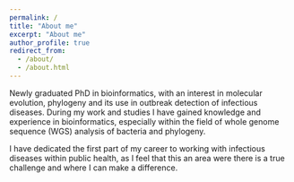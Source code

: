 ```yaml
---
permalink: /
title: "About me"
excerpt: "About me"
author_profile: true
redirect_from: 
  - /about/
  - /about.html
---
```


Newly graduated PhD in bioinformatics, with an interest in molecular evolution, phylogeny and its use in outbreak detection of infectious diseases. During my work and studies I have gained knowledge and experience in bioinformatics, especially within the field of whole genome sequence (WGS) analysis of bacteria and phylogeny.

I have dedicated the first part of my career to working with infectious diseases within public health, as I feel that this an area were there is a true challenge and where I can make a difference.
